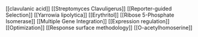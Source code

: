 [[clavulanic acid]]
[[Streptomyces Clavuligerus]]
[[Reporter-guided Selection]]
[[Yarrowia lipolytica]]
[[Erythritol]]
[[Ribose 5-Phosphate Isomerase]]
[[Multiple Gene Integration]]
[[Expression regulation]]
[[Optimization]]
[[Response surface methodology]]
[[O-acetylhomoserine]]
